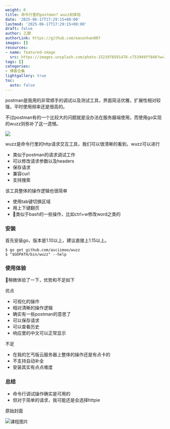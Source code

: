 ```yaml
---
weight: 0
title: 命令行里的postman? wuzz初体验
date: '2025-06-17T17:29:15+08:00'
lastmod: '2025-06-17T17:29:15+08:00'
draft: false
author: 乙醇
authorLink: https://github.com/easonhan007
images: []
resources:
- name: featured-image
  src: https://images.unsplash.com/photo-1523978591478-c753949ff840?w=300
tags: []
categories:
- 博客合集
lightgallery: true
toc:
  auto: false
---
```




postman是我用的非常顺手的调试以及测试工具，界面简洁优雅，扩展性相对较强，平时使用频率还是很高的。

不过postman有的一个比较大的问题就是没办法在服务器端使用，而使用go实现的wuzz则弥补了这一遗憾。

![](https://github.com/asciimoo/wuzz/blob/master/docs/images/screencast.gif)

wuzz是命令行里的http请求交互工具，我们可以很清晰的看到，wuzz可以进行

* 类似于postman的请求调试工作
* 可以修改请求参数以及headers
* 保存请求
* 兼容curl
* 支持搜索

该工具整体的操作逻辑也很简单

* 使用tab键切换区域
* 用上下键翻页
* 类似于bash的一些操作，比如ctrl+w修改word之类的

### 安装

首先安装go，版本是1.10以上，建议直接上1.15以上。

```
$ go get github.com/asciimoo/wuzz
$ "$GOPATH/bin/wuzz" --help
```

###  使用体验

稍微体验了一下，优势和不足如下

优点

* 可视化的操作
* 相对清晰的操作逻辑
* 确实有一些postman的意思了
* 可以保存请求
* 可以查看历史
* 响应里的中文可以正常显示

不足

* 在我的乞丐版云服务器上整体的操作还是有点卡的
* 不支持自动补全
* 安装其实有点点难度


### 总结

* 命令行调试操作确实是可用的
* 但对于简单的请求，我可能还是会选择httpie




原始封面

![课程图片](https://images.unsplash.com/photo-1523978591478-c753949ff840?w=300)

